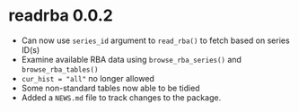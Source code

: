 # readrba 0.0.2
* Can now use `series_id` argument to `read_rba()` to fetch based on series ID(s)
* Examine available RBA data using `browse_rba_series()` and `browse_rba_tables()`
* `cur_hist = "all"` no longer allowed
* Some non-standard tables now able to be tidied
* Added a `NEWS.md` file to track changes to the package.
